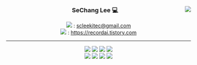 

<!--
**lsc3976/lsc3976** is a ✨ _special_ ✨ repository because its `README.md` (this file) appears on your GitHub profile.

Here are some ideas to get you started:

- 🔭 I’m currently working on ...
- 🌱 I’m currently learning ...
- 👯 I’m looking to collaborate on ...
- 🤔 I’m looking for help with ...
- 💬 Ask me about ...
- 📫 How to reach me: ...
- 😄 Pronouns: ...
- ⚡ Fun fact: ...
-->

<div align="center">
  



  <img align="right" src="https://github-readme-stats.vercel.app/api?username=lsc3976&show_icons=true&theme=github_dark" />

  
  ### SeChang Lee 💻
  
  
  
  <img src="https://img.shields.io/badge/Gmail-EA4335?style=flat-square&logo=Gmail&logoColor=white"/> : scleekitec@gmail.com <br>
  <img src="https://img.shields.io/badge/Tistory-000000?style=flat-square&logo=Tistory&logoColor=white"/> : https://recordai.tistory.com
  
  
  
  ---
  <img src="https://img.shields.io/badge/Python-3776AB?style=flat-square&logo=Python&logoColor=white"/>
  <img src="https://img.shields.io/badge/C++-00599C?style=flat-square&logo=cplusplus&logoColor=white"/> 
  <img src="https://img.shields.io/badge/Numpy-013243?style=flat-square&logo=Numpy&logoColor=white"/>
  <img src="https://img.shields.io/badge/pandas-150458?style=flat-square&logo=pandas&logoColor=white"/>
  <br>
  <img src="https://img.shields.io/badge/TensorFlow-FF6F00?style=flat-square&logo=TensorFlow&logoColor=white">
  <img src="https://img.shields.io/badge/Keras-D00000?style=flat-square&logo=Keras&logoColor=white">
  <img src="https://img.shields.io/badge/Google Colab-F9AB00?style=flat-square&logo=Google Colab&logoColor=white">
  <img src="https://img.shields.io/badge/Jupyter notebook-F37626?style=flat-square&logo=Jupyter&logoColor=white"> 
  
 
  

</div>
